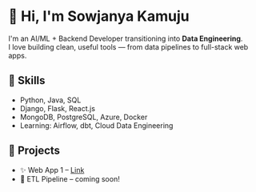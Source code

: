 # 👋 Hi, I'm Sowjanya Kamuju

I'm an AI/ML + Backend Developer transitioning into **Data Engineering**.  
I love building clean, useful tools — from data pipelines to full-stack web apps.

## 🚀 Skills
- Python, Java, SQL
- Django, Flask, React.js
- MongoDB, PostgreSQL, Azure, Docker
- Learning: Airflow, dbt, Cloud Data Engineering

## 📂 Projects
- ✨ Web App 1 – [Link](#)
- 🔄 ETL Pipeline – coming soon!

